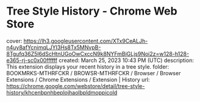 # Tree Style History - Chrome Web Store

cover: https://lh3.googleusercontent.com/XTx9CeALJh-n4uy8afYcnimqLJYI3Hs8Tx5MNvpB-8Tgufq36Z5l6dScHtnUGoOwCxccN9k8NYFmBjGLjs9Noi2z=w128-h128-e365-rj-sc0x00ffffff
created: March 25, 2023 10:43 PM (UTC)
description: This extension displays your recent history in a tree style.
folder: BOOKMRKS-MTHRFCKR / BROWSR-MTHRFCKR / Browser / Browser Extensions / Chrome Extensions / Extension | History
url: https://chrome.google.com/webstore/detail/tree-style-history/khcenbpnhbeplojhaolbpldmoppicold